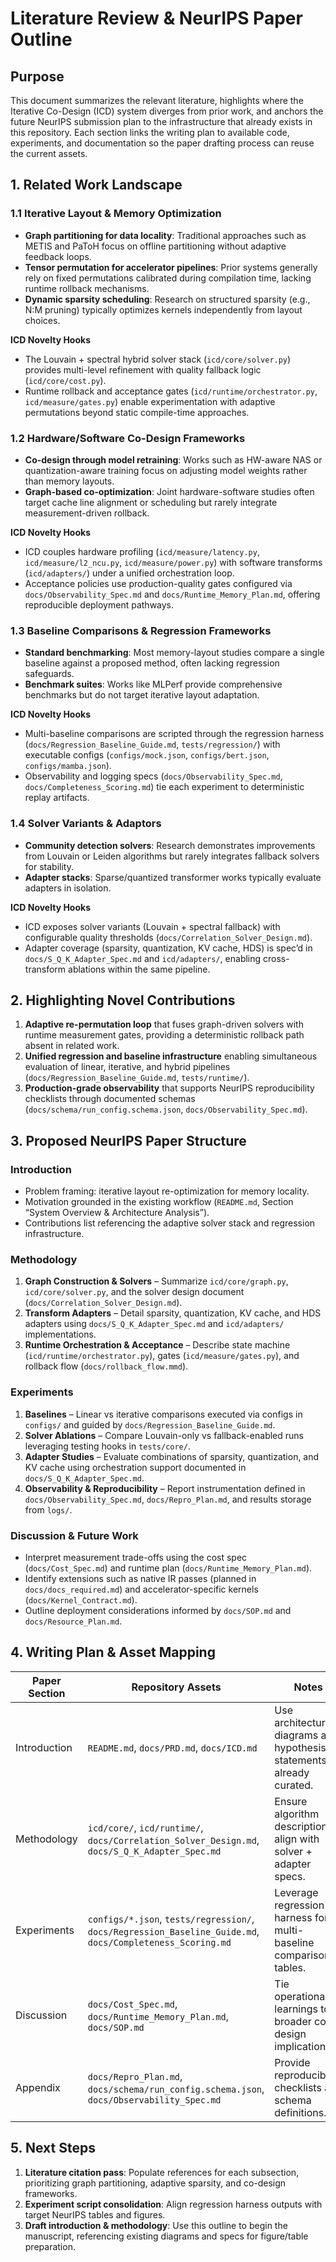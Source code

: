 # Literature Review & NeurIPS Paper Outline

## Purpose
This document summarizes the relevant literature, highlights where the Iterative Co-Design (ICD) system diverges from prior work, and anchors the future NeurIPS submission plan to the infrastructure that already exists in this repository. Each section links the writing plan to available code, experiments, and documentation so the paper drafting process can reuse the current assets.

## 1. Related Work Landscape
### 1.1 Iterative Layout & Memory Optimization
- **Graph partitioning for data locality**: Traditional approaches such as METIS and PaToH focus on offline partitioning without adaptive feedback loops.
- **Tensor permutation for accelerator pipelines**: Prior systems generally rely on fixed permutations calibrated during compilation time, lacking runtime rollback mechanisms.
- **Dynamic sparsity scheduling**: Research on structured sparsity (e.g., N:M pruning) typically optimizes kernels independently from layout choices.

**ICD Novelty Hooks**
- The Louvain + spectral hybrid solver stack (`icd/core/solver.py`) provides multi-level refinement with quality fallback logic (`icd/core/cost.py`).
- Runtime rollback and acceptance gates (`icd/runtime/orchestrator.py`, `icd/measure/gates.py`) enable experimentation with adaptive permutations beyond static compile-time approaches.

### 1.2 Hardware/Software Co-Design Frameworks
- **Co-design through model retraining**: Works such as HW-aware NAS or quantization-aware training focus on adjusting model weights rather than memory layouts.
- **Graph-based co-optimization**: Joint hardware-software studies often target cache line alignment or scheduling but rarely integrate measurement-driven rollback.

**ICD Novelty Hooks**
- ICD couples hardware profiling (`icd/measure/latency.py`, `icd/measure/l2_ncu.py`, `icd/measure/power.py`) with software transforms (`icd/adapters/`) under a unified orchestration loop.
- Acceptance policies use production-quality gates configured via `docs/Observability_Spec.md` and `docs/Runtime_Memory_Plan.md`, offering reproducible deployment pathways.

### 1.3 Baseline Comparisons & Regression Frameworks
- **Standard benchmarking**: Most memory-layout studies compare a single baseline against a proposed method, often lacking regression safeguards.
- **Benchmark suites**: Works like MLPerf provide comprehensive benchmarks but do not target iterative layout adaptation.

**ICD Novelty Hooks**
- Multi-baseline comparisons are scripted through the regression harness (`docs/Regression_Baseline_Guide.md`, `tests/regression/`) with executable configs (`configs/mock.json`, `configs/bert.json`, `configs/mamba.json`).
- Observability and logging specs (`docs/Observability_Spec.md`, `docs/Completeness_Scoring.md`) tie each experiment to deterministic replay artifacts.

### 1.4 Solver Variants & Adaptors
- **Community detection solvers**: Research demonstrates improvements from Louvain or Leiden algorithms but rarely integrates fallback solvers for stability.
- **Adapter stacks**: Sparse/quantized transformer works typically evaluate adapters in isolation.

**ICD Novelty Hooks**
- ICD exposes solver variants (Louvain + spectral fallback) with configurable quality thresholds (`docs/Correlation_Solver_Design.md`).
- Adapter coverage (sparsity, quantization, KV cache, HDS) is spec’d in `docs/S_Q_K_Adapter_Spec.md` and `icd/adapters/`, enabling cross-transform ablations within the same pipeline.

## 2. Highlighting Novel Contributions
1. **Adaptive re-permutation loop** that fuses graph-driven solvers with runtime measurement gates, providing a deterministic rollback path absent in related work.
2. **Unified regression and baseline infrastructure** enabling simultaneous evaluation of linear, iterative, and hybrid pipelines (`docs/Regression_Baseline_Guide.md`, `tests/runtime/`).
3. **Production-grade observability** that supports NeurIPS reproducibility checklists through documented schemas (`docs/schema/run_config.schema.json`, `docs/Observability_Spec.md`).

## 3. Proposed NeurIPS Paper Structure
### Introduction
- Problem framing: iterative layout re-optimization for memory locality.
- Motivation grounded in the existing workflow (`README.md`, Section “System Overview & Architecture Analysis”).
- Contributions list referencing the adaptive solver stack and regression infrastructure.

### Methodology
1. **Graph Construction & Solvers** – Summarize `icd/core/graph.py`, `icd/core/solver.py`, and the solver design document (`docs/Correlation_Solver_Design.md`).
2. **Transform Adapters** – Detail sparsity, quantization, KV cache, and HDS adapters using `docs/S_Q_K_Adapter_Spec.md` and `icd/adapters/` implementations.
3. **Runtime Orchestration & Acceptance** – Describe state machine (`icd/runtime/orchestrator.py`), gates (`icd/measure/gates.py`), and rollback flow (`docs/rollback_flow.mmd`).

### Experiments
1. **Baselines** – Linear vs iterative comparisons executed via configs in `configs/` and guided by `docs/Regression_Baseline_Guide.md`.
2. **Solver Ablations** – Compare Louvain-only vs fallback-enabled runs leveraging testing hooks in `tests/core/`.
3. **Adapter Studies** – Evaluate combinations of sparsity, quantization, and KV cache using orchestration support documented in `docs/S_Q_K_Adapter_Spec.md`.
4. **Observability & Reproducibility** – Report instrumentation defined in `docs/Observability_Spec.md`, `docs/Repro_Plan.md`, and results storage from `logs/`.

### Discussion & Future Work
- Interpret measurement trade-offs using the cost spec (`docs/Cost_Spec.md`) and runtime plan (`docs/Runtime_Memory_Plan.md`).
- Identify extensions such as native IR passes (planned in `docs/docs_required.md`) and accelerator-specific kernels (`docs/Kernel_Contract.md`).
- Outline deployment considerations informed by `docs/SOP.md` and `docs/Resource_Plan.md`.

## 4. Writing Plan & Asset Mapping
| Paper Section | Repository Assets | Notes |
|---------------|-------------------|-------|
| Introduction | `README.md`, `docs/PRD.md`, `docs/ICD.md` | Use architecture diagrams and hypothesis statements already curated. |
| Methodology | `icd/core/`, `icd/runtime/`, `docs/Correlation_Solver_Design.md`, `docs/S_Q_K_Adapter_Spec.md` | Ensure algorithm descriptions align with solver + adapter specs. |
| Experiments | `configs/*.json`, `tests/regression/`, `docs/Regression_Baseline_Guide.md`, `docs/Completeness_Scoring.md` | Leverage regression harness for multi-baseline comparison tables. |
| Discussion | `docs/Cost_Spec.md`, `docs/Runtime_Memory_Plan.md`, `docs/SOP.md` | Tie operational learnings to broader co-design implications. |
| Appendix | `docs/Repro_Plan.md`, `docs/schema/run_config.schema.json`, `docs/Observability_Spec.md` | Provide reproducibility checklists and schema definitions. |

## 5. Next Steps
1. **Literature citation pass**: Populate references for each subsection, prioritizing graph partitioning, adaptive sparsity, and co-design frameworks.
2. **Experiment script consolidation**: Align regression harness outputs with target NeurIPS tables and figures.
3. **Draft introduction & methodology**: Use this outline to begin the manuscript, referencing existing diagrams and specs for figure/table preparation.
